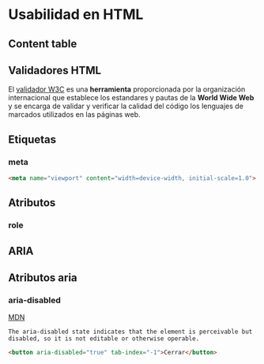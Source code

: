 # Usabilidad en HTML

## Content table

## Validadores HTML

El [validador W3C](https://validator.w3.org/) es una __herramienta__ proporcionada por la organización internacional que establece los estandares y pautas de la __World Wide Web__ y se encarga de validar y verificar la calidad del código los lenguajes de marcados utilizados en las páginas web.


## Etiquetas

### meta

```html
<meta name="viewport" content="width=device-width, initial-scale=1.0">
```

## Atributos

### role

## ARIA

## Atributos aria

### aria-disabled 

[MDN](https://developer.mozilla.org/en-US/docs/Web/Accessibility/ARIA/Attributes/aria-disabled)

    The aria-disabled state indicates that the element is perceivable but disabled, so it is not editable or otherwise operable.


```html
<button aria-disabled="true" tab-index="-1">Cerrar</button>
```
